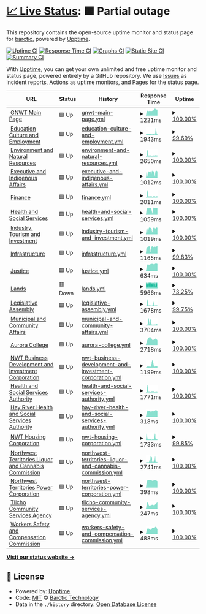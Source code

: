 # [📈 Live Status](https://barctic.github.io/gnwt-monitor): <!--live status--> **🟧 Partial outage**

This repository contains the open-source uptime monitor and status page for [barctic](https://barctic.com), powered by [Upptime](https://github.com/upptime/upptime).

[![Uptime CI](https://github.com/barctic/gnwt-monitor/workflows/Uptime%20CI/badge.svg)](https://github.com/barctic/gnwt-monitor/actions?query=workflow%3A%22Uptime+CI%22)
[![Response Time CI](https://github.com/barctic/gnwt-monitor/workflows/Response%20Time%20CI/badge.svg)](https://github.com/barctic/gnwt-monitor/actions?query=workflow%3A%22Response+Time+CI%22)
[![Graphs CI](https://github.com/barctic/gnwt-monitor/workflows/Graphs%20CI/badge.svg)](https://github.com/barctic/gnwt-monitor/actions?query=workflow%3A%22Graphs+CI%22)
[![Static Site CI](https://github.com/barctic/gnwt-monitor/workflows/Static%20Site%20CI/badge.svg)](https://github.com/barctic/gnwt-monitor/actions?query=workflow%3A%22Static+Site+CI%22)
[![Summary CI](https://github.com/barctic/gnwt-monitor/workflows/Summary%20CI/badge.svg)](https://github.com/barctic/gnwt-monitor/actions?query=workflow%3A%22Summary+CI%22)

With [Upptime](https://upptime.js.org), you can get your own unlimited and free uptime monitor and status page, powered entirely by a GitHub repository. We use [Issues](https://github.com/barctic/gnwt-monitor/issues) as incident reports, [Actions](https://github.com/barctic/gnwt-monitor/actions) as uptime monitors, and [Pages](https://barctic.github.io/gnwt-monitor) for the status page.

<!--start: status pages-->
<!-- This summary is generated by Upptime (https://github.com/upptime/upptime) -->
<!-- Do not edit this manually, your changes will be overwritten -->
<!-- prettier-ignore -->
| URL | Status | History | Response Time | Uptime |
| --- | ------ | ------- | ------------- | ------ |
| <img alt="" src="https://icons.duckduckgo.com/ip3/www.gov.nt.ca.ico" height="13"> [GNWT Main Page](https://www.gov.nt.ca) | 🟩 Up | [gnwt-main-page.yml](https://github.com/Barctic/gnwt-monitor/commits/HEAD/history/gnwt-main-page.yml) | <details><summary><img alt="Response time graph" src="./graphs/gnwt-main-page/response-time-week.png" height="20"> 1221ms</summary><br><a href="https://Barctic.github.io/gnwt-monitor/history/gnwt-main-page"><img alt="Response time 869" src="https://img.shields.io/endpoint?url=https%3A%2F%2Fraw.githubusercontent.com%2FBarctic%2Fgnwt-monitor%2FHEAD%2Fapi%2Fgnwt-main-page%2Fresponse-time.json"></a><br><a href="https://Barctic.github.io/gnwt-monitor/history/gnwt-main-page"><img alt="24-hour response time 3665" src="https://img.shields.io/endpoint?url=https%3A%2F%2Fraw.githubusercontent.com%2FBarctic%2Fgnwt-monitor%2FHEAD%2Fapi%2Fgnwt-main-page%2Fresponse-time-day.json"></a><br><a href="https://Barctic.github.io/gnwt-monitor/history/gnwt-main-page"><img alt="7-day response time 1221" src="https://img.shields.io/endpoint?url=https%3A%2F%2Fraw.githubusercontent.com%2FBarctic%2Fgnwt-monitor%2FHEAD%2Fapi%2Fgnwt-main-page%2Fresponse-time-week.json"></a><br><a href="https://Barctic.github.io/gnwt-monitor/history/gnwt-main-page"><img alt="30-day response time 823" src="https://img.shields.io/endpoint?url=https%3A%2F%2Fraw.githubusercontent.com%2FBarctic%2Fgnwt-monitor%2FHEAD%2Fapi%2Fgnwt-main-page%2Fresponse-time-month.json"></a><br><a href="https://Barctic.github.io/gnwt-monitor/history/gnwt-main-page"><img alt="1-year response time 791" src="https://img.shields.io/endpoint?url=https%3A%2F%2Fraw.githubusercontent.com%2FBarctic%2Fgnwt-monitor%2FHEAD%2Fapi%2Fgnwt-main-page%2Fresponse-time-year.json"></a></details> | <details><summary><a href="https://Barctic.github.io/gnwt-monitor/history/gnwt-main-page">100.00%</a></summary><a href="https://Barctic.github.io/gnwt-monitor/history/gnwt-main-page"><img alt="All-time uptime 98.94%" src="https://img.shields.io/endpoint?url=https%3A%2F%2Fraw.githubusercontent.com%2FBarctic%2Fgnwt-monitor%2FHEAD%2Fapi%2Fgnwt-main-page%2Fuptime.json"></a><br><a href="https://Barctic.github.io/gnwt-monitor/history/gnwt-main-page"><img alt="24-hour uptime 100.00%" src="https://img.shields.io/endpoint?url=https%3A%2F%2Fraw.githubusercontent.com%2FBarctic%2Fgnwt-monitor%2FHEAD%2Fapi%2Fgnwt-main-page%2Fuptime-day.json"></a><br><a href="https://Barctic.github.io/gnwt-monitor/history/gnwt-main-page"><img alt="7-day uptime 100.00%" src="https://img.shields.io/endpoint?url=https%3A%2F%2Fraw.githubusercontent.com%2FBarctic%2Fgnwt-monitor%2FHEAD%2Fapi%2Fgnwt-main-page%2Fuptime-week.json"></a><br><a href="https://Barctic.github.io/gnwt-monitor/history/gnwt-main-page"><img alt="30-day uptime 98.93%" src="https://img.shields.io/endpoint?url=https%3A%2F%2Fraw.githubusercontent.com%2FBarctic%2Fgnwt-monitor%2FHEAD%2Fapi%2Fgnwt-main-page%2Fuptime-month.json"></a><br><a href="https://Barctic.github.io/gnwt-monitor/history/gnwt-main-page"><img alt="1-year uptime 99.45%" src="https://img.shields.io/endpoint?url=https%3A%2F%2Fraw.githubusercontent.com%2FBarctic%2Fgnwt-monitor%2FHEAD%2Fapi%2Fgnwt-main-page%2Fuptime-year.json"></a></details>
| <img alt="" src="https://icons.duckduckgo.com/ip3/www.ece.gov.nt.ca.ico" height="13"> [Education Culture and Employment](https://www.ece.gov.nt.ca) | 🟩 Up | [education-culture-and-employment.yml](https://github.com/Barctic/gnwt-monitor/commits/HEAD/history/education-culture-and-employment.yml) | <details><summary><img alt="Response time graph" src="./graphs/education-culture-and-employment/response-time-week.png" height="20"> 1943ms</summary><br><a href="https://Barctic.github.io/gnwt-monitor/history/education-culture-and-employment"><img alt="Response time 2912" src="https://img.shields.io/endpoint?url=https%3A%2F%2Fraw.githubusercontent.com%2FBarctic%2Fgnwt-monitor%2FHEAD%2Fapi%2Feducation-culture-and-employment%2Fresponse-time.json"></a><br><a href="https://Barctic.github.io/gnwt-monitor/history/education-culture-and-employment"><img alt="24-hour response time 1627" src="https://img.shields.io/endpoint?url=https%3A%2F%2Fraw.githubusercontent.com%2FBarctic%2Fgnwt-monitor%2FHEAD%2Fapi%2Feducation-culture-and-employment%2Fresponse-time-day.json"></a><br><a href="https://Barctic.github.io/gnwt-monitor/history/education-culture-and-employment"><img alt="7-day response time 1943" src="https://img.shields.io/endpoint?url=https%3A%2F%2Fraw.githubusercontent.com%2FBarctic%2Fgnwt-monitor%2FHEAD%2Fapi%2Feducation-culture-and-employment%2Fresponse-time-week.json"></a><br><a href="https://Barctic.github.io/gnwt-monitor/history/education-culture-and-employment"><img alt="30-day response time 1774" src="https://img.shields.io/endpoint?url=https%3A%2F%2Fraw.githubusercontent.com%2FBarctic%2Fgnwt-monitor%2FHEAD%2Fapi%2Feducation-culture-and-employment%2Fresponse-time-month.json"></a><br><a href="https://Barctic.github.io/gnwt-monitor/history/education-culture-and-employment"><img alt="1-year response time 2916" src="https://img.shields.io/endpoint?url=https%3A%2F%2Fraw.githubusercontent.com%2FBarctic%2Fgnwt-monitor%2FHEAD%2Fapi%2Feducation-culture-and-employment%2Fresponse-time-year.json"></a></details> | <details><summary><a href="https://Barctic.github.io/gnwt-monitor/history/education-culture-and-employment">99.69%</a></summary><a href="https://Barctic.github.io/gnwt-monitor/history/education-culture-and-employment"><img alt="All-time uptime 99.51%" src="https://img.shields.io/endpoint?url=https%3A%2F%2Fraw.githubusercontent.com%2FBarctic%2Fgnwt-monitor%2FHEAD%2Fapi%2Feducation-culture-and-employment%2Fuptime.json"></a><br><a href="https://Barctic.github.io/gnwt-monitor/history/education-culture-and-employment"><img alt="24-hour uptime 100.00%" src="https://img.shields.io/endpoint?url=https%3A%2F%2Fraw.githubusercontent.com%2FBarctic%2Fgnwt-monitor%2FHEAD%2Fapi%2Feducation-culture-and-employment%2Fuptime-day.json"></a><br><a href="https://Barctic.github.io/gnwt-monitor/history/education-culture-and-employment"><img alt="7-day uptime 99.69%" src="https://img.shields.io/endpoint?url=https%3A%2F%2Fraw.githubusercontent.com%2FBarctic%2Fgnwt-monitor%2FHEAD%2Fapi%2Feducation-culture-and-employment%2Fuptime-week.json"></a><br><a href="https://Barctic.github.io/gnwt-monitor/history/education-culture-and-employment"><img alt="30-day uptime 99.89%" src="https://img.shields.io/endpoint?url=https%3A%2F%2Fraw.githubusercontent.com%2FBarctic%2Fgnwt-monitor%2FHEAD%2Fapi%2Feducation-culture-and-employment%2Fuptime-month.json"></a><br><a href="https://Barctic.github.io/gnwt-monitor/history/education-culture-and-employment"><img alt="1-year uptime 99.17%" src="https://img.shields.io/endpoint?url=https%3A%2F%2Fraw.githubusercontent.com%2FBarctic%2Fgnwt-monitor%2FHEAD%2Fapi%2Feducation-culture-and-employment%2Fuptime-year.json"></a></details>
| <img alt="" src="https://icons.duckduckgo.com/ip3/www.enr.gov.nt.ca.ico" height="13"> [Environment and Natural Resources](https://www.enr.gov.nt.ca) | 🟩 Up | [environment-and-natural-resources.yml](https://github.com/Barctic/gnwt-monitor/commits/HEAD/history/environment-and-natural-resources.yml) | <details><summary><img alt="Response time graph" src="./graphs/environment-and-natural-resources/response-time-week.png" height="20"> 2650ms</summary><br><a href="https://Barctic.github.io/gnwt-monitor/history/environment-and-natural-resources"><img alt="Response time 2928" src="https://img.shields.io/endpoint?url=https%3A%2F%2Fraw.githubusercontent.com%2FBarctic%2Fgnwt-monitor%2FHEAD%2Fapi%2Fenvironment-and-natural-resources%2Fresponse-time.json"></a><br><a href="https://Barctic.github.io/gnwt-monitor/history/environment-and-natural-resources"><img alt="24-hour response time 4699" src="https://img.shields.io/endpoint?url=https%3A%2F%2Fraw.githubusercontent.com%2FBarctic%2Fgnwt-monitor%2FHEAD%2Fapi%2Fenvironment-and-natural-resources%2Fresponse-time-day.json"></a><br><a href="https://Barctic.github.io/gnwt-monitor/history/environment-and-natural-resources"><img alt="7-day response time 2650" src="https://img.shields.io/endpoint?url=https%3A%2F%2Fraw.githubusercontent.com%2FBarctic%2Fgnwt-monitor%2FHEAD%2Fapi%2Fenvironment-and-natural-resources%2Fresponse-time-week.json"></a><br><a href="https://Barctic.github.io/gnwt-monitor/history/environment-and-natural-resources"><img alt="30-day response time 2186" src="https://img.shields.io/endpoint?url=https%3A%2F%2Fraw.githubusercontent.com%2FBarctic%2Fgnwt-monitor%2FHEAD%2Fapi%2Fenvironment-and-natural-resources%2Fresponse-time-month.json"></a><br><a href="https://Barctic.github.io/gnwt-monitor/history/environment-and-natural-resources"><img alt="1-year response time 3021" src="https://img.shields.io/endpoint?url=https%3A%2F%2Fraw.githubusercontent.com%2FBarctic%2Fgnwt-monitor%2FHEAD%2Fapi%2Fenvironment-and-natural-resources%2Fresponse-time-year.json"></a></details> | <details><summary><a href="https://Barctic.github.io/gnwt-monitor/history/environment-and-natural-resources">100.00%</a></summary><a href="https://Barctic.github.io/gnwt-monitor/history/environment-and-natural-resources"><img alt="All-time uptime 99.62%" src="https://img.shields.io/endpoint?url=https%3A%2F%2Fraw.githubusercontent.com%2FBarctic%2Fgnwt-monitor%2FHEAD%2Fapi%2Fenvironment-and-natural-resources%2Fuptime.json"></a><br><a href="https://Barctic.github.io/gnwt-monitor/history/environment-and-natural-resources"><img alt="24-hour uptime 100.00%" src="https://img.shields.io/endpoint?url=https%3A%2F%2Fraw.githubusercontent.com%2FBarctic%2Fgnwt-monitor%2FHEAD%2Fapi%2Fenvironment-and-natural-resources%2Fuptime-day.json"></a><br><a href="https://Barctic.github.io/gnwt-monitor/history/environment-and-natural-resources"><img alt="7-day uptime 100.00%" src="https://img.shields.io/endpoint?url=https%3A%2F%2Fraw.githubusercontent.com%2FBarctic%2Fgnwt-monitor%2FHEAD%2Fapi%2Fenvironment-and-natural-resources%2Fuptime-week.json"></a><br><a href="https://Barctic.github.io/gnwt-monitor/history/environment-and-natural-resources"><img alt="30-day uptime 98.82%" src="https://img.shields.io/endpoint?url=https%3A%2F%2Fraw.githubusercontent.com%2FBarctic%2Fgnwt-monitor%2FHEAD%2Fapi%2Fenvironment-and-natural-resources%2Fuptime-month.json"></a><br><a href="https://Barctic.github.io/gnwt-monitor/history/environment-and-natural-resources"><img alt="1-year uptime 99.51%" src="https://img.shields.io/endpoint?url=https%3A%2F%2Fraw.githubusercontent.com%2FBarctic%2Fgnwt-monitor%2FHEAD%2Fapi%2Fenvironment-and-natural-resources%2Fuptime-year.json"></a></details>
| <img alt="" src="https://icons.duckduckgo.com/ip3/www.eia.gov.nt.ca.ico" height="13"> [Executive and Indigenous Affairs](https://www.eia.gov.nt.ca) | 🟩 Up | [executive-and-indigenous-affairs.yml](https://github.com/Barctic/gnwt-monitor/commits/HEAD/history/executive-and-indigenous-affairs.yml) | <details><summary><img alt="Response time graph" src="./graphs/executive-and-indigenous-affairs/response-time-week.png" height="20"> 1012ms</summary><br><a href="https://Barctic.github.io/gnwt-monitor/history/executive-and-indigenous-affairs"><img alt="Response time 3159" src="https://img.shields.io/endpoint?url=https%3A%2F%2Fraw.githubusercontent.com%2FBarctic%2Fgnwt-monitor%2FHEAD%2Fapi%2Fexecutive-and-indigenous-affairs%2Fresponse-time.json"></a><br><a href="https://Barctic.github.io/gnwt-monitor/history/executive-and-indigenous-affairs"><img alt="24-hour response time 1164" src="https://img.shields.io/endpoint?url=https%3A%2F%2Fraw.githubusercontent.com%2FBarctic%2Fgnwt-monitor%2FHEAD%2Fapi%2Fexecutive-and-indigenous-affairs%2Fresponse-time-day.json"></a><br><a href="https://Barctic.github.io/gnwt-monitor/history/executive-and-indigenous-affairs"><img alt="7-day response time 1012" src="https://img.shields.io/endpoint?url=https%3A%2F%2Fraw.githubusercontent.com%2FBarctic%2Fgnwt-monitor%2FHEAD%2Fapi%2Fexecutive-and-indigenous-affairs%2Fresponse-time-week.json"></a><br><a href="https://Barctic.github.io/gnwt-monitor/history/executive-and-indigenous-affairs"><img alt="30-day response time 1426" src="https://img.shields.io/endpoint?url=https%3A%2F%2Fraw.githubusercontent.com%2FBarctic%2Fgnwt-monitor%2FHEAD%2Fapi%2Fexecutive-and-indigenous-affairs%2Fresponse-time-month.json"></a><br><a href="https://Barctic.github.io/gnwt-monitor/history/executive-and-indigenous-affairs"><img alt="1-year response time 3185" src="https://img.shields.io/endpoint?url=https%3A%2F%2Fraw.githubusercontent.com%2FBarctic%2Fgnwt-monitor%2FHEAD%2Fapi%2Fexecutive-and-indigenous-affairs%2Fresponse-time-year.json"></a></details> | <details><summary><a href="https://Barctic.github.io/gnwt-monitor/history/executive-and-indigenous-affairs">100.00%</a></summary><a href="https://Barctic.github.io/gnwt-monitor/history/executive-and-indigenous-affairs"><img alt="All-time uptime 99.24%" src="https://img.shields.io/endpoint?url=https%3A%2F%2Fraw.githubusercontent.com%2FBarctic%2Fgnwt-monitor%2FHEAD%2Fapi%2Fexecutive-and-indigenous-affairs%2Fuptime.json"></a><br><a href="https://Barctic.github.io/gnwt-monitor/history/executive-and-indigenous-affairs"><img alt="24-hour uptime 100.00%" src="https://img.shields.io/endpoint?url=https%3A%2F%2Fraw.githubusercontent.com%2FBarctic%2Fgnwt-monitor%2FHEAD%2Fapi%2Fexecutive-and-indigenous-affairs%2Fuptime-day.json"></a><br><a href="https://Barctic.github.io/gnwt-monitor/history/executive-and-indigenous-affairs"><img alt="7-day uptime 100.00%" src="https://img.shields.io/endpoint?url=https%3A%2F%2Fraw.githubusercontent.com%2FBarctic%2Fgnwt-monitor%2FHEAD%2Fapi%2Fexecutive-and-indigenous-affairs%2Fuptime-week.json"></a><br><a href="https://Barctic.github.io/gnwt-monitor/history/executive-and-indigenous-affairs"><img alt="30-day uptime 100.00%" src="https://img.shields.io/endpoint?url=https%3A%2F%2Fraw.githubusercontent.com%2FBarctic%2Fgnwt-monitor%2FHEAD%2Fapi%2Fexecutive-and-indigenous-affairs%2Fuptime-month.json"></a><br><a href="https://Barctic.github.io/gnwt-monitor/history/executive-and-indigenous-affairs"><img alt="1-year uptime 99.19%" src="https://img.shields.io/endpoint?url=https%3A%2F%2Fraw.githubusercontent.com%2FBarctic%2Fgnwt-monitor%2FHEAD%2Fapi%2Fexecutive-and-indigenous-affairs%2Fuptime-year.json"></a></details>
| <img alt="" src="https://icons.duckduckgo.com/ip3/www.fin.gov.nt.ca.ico" height="13"> [Finance](https://www.fin.gov.nt.ca) | 🟩 Up | [finance.yml](https://github.com/Barctic/gnwt-monitor/commits/HEAD/history/finance.yml) | <details><summary><img alt="Response time graph" src="./graphs/finance/response-time-week.png" height="20"> 2011ms</summary><br><a href="https://Barctic.github.io/gnwt-monitor/history/finance"><img alt="Response time 2113" src="https://img.shields.io/endpoint?url=https%3A%2F%2Fraw.githubusercontent.com%2FBarctic%2Fgnwt-monitor%2FHEAD%2Fapi%2Ffinance%2Fresponse-time.json"></a><br><a href="https://Barctic.github.io/gnwt-monitor/history/finance"><img alt="24-hour response time 1199" src="https://img.shields.io/endpoint?url=https%3A%2F%2Fraw.githubusercontent.com%2FBarctic%2Fgnwt-monitor%2FHEAD%2Fapi%2Ffinance%2Fresponse-time-day.json"></a><br><a href="https://Barctic.github.io/gnwt-monitor/history/finance"><img alt="7-day response time 2011" src="https://img.shields.io/endpoint?url=https%3A%2F%2Fraw.githubusercontent.com%2FBarctic%2Fgnwt-monitor%2FHEAD%2Fapi%2Ffinance%2Fresponse-time-week.json"></a><br><a href="https://Barctic.github.io/gnwt-monitor/history/finance"><img alt="30-day response time 1696" src="https://img.shields.io/endpoint?url=https%3A%2F%2Fraw.githubusercontent.com%2FBarctic%2Fgnwt-monitor%2FHEAD%2Fapi%2Ffinance%2Fresponse-time-month.json"></a><br><a href="https://Barctic.github.io/gnwt-monitor/history/finance"><img alt="1-year response time 2155" src="https://img.shields.io/endpoint?url=https%3A%2F%2Fraw.githubusercontent.com%2FBarctic%2Fgnwt-monitor%2FHEAD%2Fapi%2Ffinance%2Fresponse-time-year.json"></a></details> | <details><summary><a href="https://Barctic.github.io/gnwt-monitor/history/finance">100.00%</a></summary><a href="https://Barctic.github.io/gnwt-monitor/history/finance"><img alt="All-time uptime 99.39%" src="https://img.shields.io/endpoint?url=https%3A%2F%2Fraw.githubusercontent.com%2FBarctic%2Fgnwt-monitor%2FHEAD%2Fapi%2Ffinance%2Fuptime.json"></a><br><a href="https://Barctic.github.io/gnwt-monitor/history/finance"><img alt="24-hour uptime 100.00%" src="https://img.shields.io/endpoint?url=https%3A%2F%2Fraw.githubusercontent.com%2FBarctic%2Fgnwt-monitor%2FHEAD%2Fapi%2Ffinance%2Fuptime-day.json"></a><br><a href="https://Barctic.github.io/gnwt-monitor/history/finance"><img alt="7-day uptime 100.00%" src="https://img.shields.io/endpoint?url=https%3A%2F%2Fraw.githubusercontent.com%2FBarctic%2Fgnwt-monitor%2FHEAD%2Fapi%2Ffinance%2Fuptime-week.json"></a><br><a href="https://Barctic.github.io/gnwt-monitor/history/finance"><img alt="30-day uptime 98.93%" src="https://img.shields.io/endpoint?url=https%3A%2F%2Fraw.githubusercontent.com%2FBarctic%2Fgnwt-monitor%2FHEAD%2Fapi%2Ffinance%2Fuptime-month.json"></a><br><a href="https://Barctic.github.io/gnwt-monitor/history/finance"><img alt="1-year uptime 99.23%" src="https://img.shields.io/endpoint?url=https%3A%2F%2Fraw.githubusercontent.com%2FBarctic%2Fgnwt-monitor%2FHEAD%2Fapi%2Ffinance%2Fuptime-year.json"></a></details>
| <img alt="" src="https://icons.duckduckgo.com/ip3/www.hss.gov.nt.ca.ico" height="13"> [Health and Social Services](https://www.hss.gov.nt.ca) | 🟩 Up | [health-and-social-services.yml](https://github.com/Barctic/gnwt-monitor/commits/HEAD/history/health-and-social-services.yml) | <details><summary><img alt="Response time graph" src="./graphs/health-and-social-services/response-time-week.png" height="20"> 1059ms</summary><br><a href="https://Barctic.github.io/gnwt-monitor/history/health-and-social-services"><img alt="Response time 1644" src="https://img.shields.io/endpoint?url=https%3A%2F%2Fraw.githubusercontent.com%2FBarctic%2Fgnwt-monitor%2FHEAD%2Fapi%2Fhealth-and-social-services%2Fresponse-time.json"></a><br><a href="https://Barctic.github.io/gnwt-monitor/history/health-and-social-services"><img alt="24-hour response time 954" src="https://img.shields.io/endpoint?url=https%3A%2F%2Fraw.githubusercontent.com%2FBarctic%2Fgnwt-monitor%2FHEAD%2Fapi%2Fhealth-and-social-services%2Fresponse-time-day.json"></a><br><a href="https://Barctic.github.io/gnwt-monitor/history/health-and-social-services"><img alt="7-day response time 1059" src="https://img.shields.io/endpoint?url=https%3A%2F%2Fraw.githubusercontent.com%2FBarctic%2Fgnwt-monitor%2FHEAD%2Fapi%2Fhealth-and-social-services%2Fresponse-time-week.json"></a><br><a href="https://Barctic.github.io/gnwt-monitor/history/health-and-social-services"><img alt="30-day response time 1682" src="https://img.shields.io/endpoint?url=https%3A%2F%2Fraw.githubusercontent.com%2FBarctic%2Fgnwt-monitor%2FHEAD%2Fapi%2Fhealth-and-social-services%2Fresponse-time-month.json"></a><br><a href="https://Barctic.github.io/gnwt-monitor/history/health-and-social-services"><img alt="1-year response time 1727" src="https://img.shields.io/endpoint?url=https%3A%2F%2Fraw.githubusercontent.com%2FBarctic%2Fgnwt-monitor%2FHEAD%2Fapi%2Fhealth-and-social-services%2Fresponse-time-year.json"></a></details> | <details><summary><a href="https://Barctic.github.io/gnwt-monitor/history/health-and-social-services">100.00%</a></summary><a href="https://Barctic.github.io/gnwt-monitor/history/health-and-social-services"><img alt="All-time uptime 98.58%" src="https://img.shields.io/endpoint?url=https%3A%2F%2Fraw.githubusercontent.com%2FBarctic%2Fgnwt-monitor%2FHEAD%2Fapi%2Fhealth-and-social-services%2Fuptime.json"></a><br><a href="https://Barctic.github.io/gnwt-monitor/history/health-and-social-services"><img alt="24-hour uptime 100.00%" src="https://img.shields.io/endpoint?url=https%3A%2F%2Fraw.githubusercontent.com%2FBarctic%2Fgnwt-monitor%2FHEAD%2Fapi%2Fhealth-and-social-services%2Fuptime-day.json"></a><br><a href="https://Barctic.github.io/gnwt-monitor/history/health-and-social-services"><img alt="7-day uptime 100.00%" src="https://img.shields.io/endpoint?url=https%3A%2F%2Fraw.githubusercontent.com%2FBarctic%2Fgnwt-monitor%2FHEAD%2Fapi%2Fhealth-and-social-services%2Fuptime-week.json"></a><br><a href="https://Barctic.github.io/gnwt-monitor/history/health-and-social-services"><img alt="30-day uptime 100.00%" src="https://img.shields.io/endpoint?url=https%3A%2F%2Fraw.githubusercontent.com%2FBarctic%2Fgnwt-monitor%2FHEAD%2Fapi%2Fhealth-and-social-services%2Fuptime-month.json"></a><br><a href="https://Barctic.github.io/gnwt-monitor/history/health-and-social-services"><img alt="1-year uptime 99.79%" src="https://img.shields.io/endpoint?url=https%3A%2F%2Fraw.githubusercontent.com%2FBarctic%2Fgnwt-monitor%2FHEAD%2Fapi%2Fhealth-and-social-services%2Fuptime-year.json"></a></details>
| <img alt="" src="https://icons.duckduckgo.com/ip3/www.iti.gov.nt.ca.ico" height="13"> [Industry, Tourism and Investment](https://www.iti.gov.nt.ca) | 🟩 Up | [industry-tourism-and-investment.yml](https://github.com/Barctic/gnwt-monitor/commits/HEAD/history/industry-tourism-and-investment.yml) | <details><summary><img alt="Response time graph" src="./graphs/industry-tourism-and-investment/response-time-week.png" height="20"> 1019ms</summary><br><a href="https://Barctic.github.io/gnwt-monitor/history/industry-tourism-and-investment"><img alt="Response time 1641" src="https://img.shields.io/endpoint?url=https%3A%2F%2Fraw.githubusercontent.com%2FBarctic%2Fgnwt-monitor%2FHEAD%2Fapi%2Findustry-tourism-and-investment%2Fresponse-time.json"></a><br><a href="https://Barctic.github.io/gnwt-monitor/history/industry-tourism-and-investment"><img alt="24-hour response time 1196" src="https://img.shields.io/endpoint?url=https%3A%2F%2Fraw.githubusercontent.com%2FBarctic%2Fgnwt-monitor%2FHEAD%2Fapi%2Findustry-tourism-and-investment%2Fresponse-time-day.json"></a><br><a href="https://Barctic.github.io/gnwt-monitor/history/industry-tourism-and-investment"><img alt="7-day response time 1019" src="https://img.shields.io/endpoint?url=https%3A%2F%2Fraw.githubusercontent.com%2FBarctic%2Fgnwt-monitor%2FHEAD%2Fapi%2Findustry-tourism-and-investment%2Fresponse-time-week.json"></a><br><a href="https://Barctic.github.io/gnwt-monitor/history/industry-tourism-and-investment"><img alt="30-day response time 1124" src="https://img.shields.io/endpoint?url=https%3A%2F%2Fraw.githubusercontent.com%2FBarctic%2Fgnwt-monitor%2FHEAD%2Fapi%2Findustry-tourism-and-investment%2Fresponse-time-month.json"></a><br><a href="https://Barctic.github.io/gnwt-monitor/history/industry-tourism-and-investment"><img alt="1-year response time 1625" src="https://img.shields.io/endpoint?url=https%3A%2F%2Fraw.githubusercontent.com%2FBarctic%2Fgnwt-monitor%2FHEAD%2Fapi%2Findustry-tourism-and-investment%2Fresponse-time-year.json"></a></details> | <details><summary><a href="https://Barctic.github.io/gnwt-monitor/history/industry-tourism-and-investment">100.00%</a></summary><a href="https://Barctic.github.io/gnwt-monitor/history/industry-tourism-and-investment"><img alt="All-time uptime 98.55%" src="https://img.shields.io/endpoint?url=https%3A%2F%2Fraw.githubusercontent.com%2FBarctic%2Fgnwt-monitor%2FHEAD%2Fapi%2Findustry-tourism-and-investment%2Fuptime.json"></a><br><a href="https://Barctic.github.io/gnwt-monitor/history/industry-tourism-and-investment"><img alt="24-hour uptime 100.00%" src="https://img.shields.io/endpoint?url=https%3A%2F%2Fraw.githubusercontent.com%2FBarctic%2Fgnwt-monitor%2FHEAD%2Fapi%2Findustry-tourism-and-investment%2Fuptime-day.json"></a><br><a href="https://Barctic.github.io/gnwt-monitor/history/industry-tourism-and-investment"><img alt="7-day uptime 100.00%" src="https://img.shields.io/endpoint?url=https%3A%2F%2Fraw.githubusercontent.com%2FBarctic%2Fgnwt-monitor%2FHEAD%2Fapi%2Findustry-tourism-and-investment%2Fuptime-week.json"></a><br><a href="https://Barctic.github.io/gnwt-monitor/history/industry-tourism-and-investment"><img alt="30-day uptime 77.44%" src="https://img.shields.io/endpoint?url=https%3A%2F%2Fraw.githubusercontent.com%2FBarctic%2Fgnwt-monitor%2FHEAD%2Fapi%2Findustry-tourism-and-investment%2Fuptime-month.json"></a><br><a href="https://Barctic.github.io/gnwt-monitor/history/industry-tourism-and-investment"><img alt="1-year uptime 97.56%" src="https://img.shields.io/endpoint?url=https%3A%2F%2Fraw.githubusercontent.com%2FBarctic%2Fgnwt-monitor%2FHEAD%2Fapi%2Findustry-tourism-and-investment%2Fuptime-year.json"></a></details>
| <img alt="" src="https://icons.duckduckgo.com/ip3/www.inf.gov.nt.ca.ico" height="13"> [Infrastructure](https://www.inf.gov.nt.ca) | 🟩 Up | [infrastructure.yml](https://github.com/Barctic/gnwt-monitor/commits/HEAD/history/infrastructure.yml) | <details><summary><img alt="Response time graph" src="./graphs/infrastructure/response-time-week.png" height="20"> 1165ms</summary><br><a href="https://Barctic.github.io/gnwt-monitor/history/infrastructure"><img alt="Response time 2278" src="https://img.shields.io/endpoint?url=https%3A%2F%2Fraw.githubusercontent.com%2FBarctic%2Fgnwt-monitor%2FHEAD%2Fapi%2Finfrastructure%2Fresponse-time.json"></a><br><a href="https://Barctic.github.io/gnwt-monitor/history/infrastructure"><img alt="24-hour response time 1294" src="https://img.shields.io/endpoint?url=https%3A%2F%2Fraw.githubusercontent.com%2FBarctic%2Fgnwt-monitor%2FHEAD%2Fapi%2Finfrastructure%2Fresponse-time-day.json"></a><br><a href="https://Barctic.github.io/gnwt-monitor/history/infrastructure"><img alt="7-day response time 1165" src="https://img.shields.io/endpoint?url=https%3A%2F%2Fraw.githubusercontent.com%2FBarctic%2Fgnwt-monitor%2FHEAD%2Fapi%2Finfrastructure%2Fresponse-time-week.json"></a><br><a href="https://Barctic.github.io/gnwt-monitor/history/infrastructure"><img alt="30-day response time 1306" src="https://img.shields.io/endpoint?url=https%3A%2F%2Fraw.githubusercontent.com%2FBarctic%2Fgnwt-monitor%2FHEAD%2Fapi%2Finfrastructure%2Fresponse-time-month.json"></a><br><a href="https://Barctic.github.io/gnwt-monitor/history/infrastructure"><img alt="1-year response time 2269" src="https://img.shields.io/endpoint?url=https%3A%2F%2Fraw.githubusercontent.com%2FBarctic%2Fgnwt-monitor%2FHEAD%2Fapi%2Finfrastructure%2Fresponse-time-year.json"></a></details> | <details><summary><a href="https://Barctic.github.io/gnwt-monitor/history/infrastructure">99.83%</a></summary><a href="https://Barctic.github.io/gnwt-monitor/history/infrastructure"><img alt="All-time uptime 99.52%" src="https://img.shields.io/endpoint?url=https%3A%2F%2Fraw.githubusercontent.com%2FBarctic%2Fgnwt-monitor%2FHEAD%2Fapi%2Finfrastructure%2Fuptime.json"></a><br><a href="https://Barctic.github.io/gnwt-monitor/history/infrastructure"><img alt="24-hour uptime 100.00%" src="https://img.shields.io/endpoint?url=https%3A%2F%2Fraw.githubusercontent.com%2FBarctic%2Fgnwt-monitor%2FHEAD%2Fapi%2Finfrastructure%2Fuptime-day.json"></a><br><a href="https://Barctic.github.io/gnwt-monitor/history/infrastructure"><img alt="7-day uptime 99.83%" src="https://img.shields.io/endpoint?url=https%3A%2F%2Fraw.githubusercontent.com%2FBarctic%2Fgnwt-monitor%2FHEAD%2Fapi%2Finfrastructure%2Fuptime-week.json"></a><br><a href="https://Barctic.github.io/gnwt-monitor/history/infrastructure"><img alt="30-day uptime 99.91%" src="https://img.shields.io/endpoint?url=https%3A%2F%2Fraw.githubusercontent.com%2FBarctic%2Fgnwt-monitor%2FHEAD%2Fapi%2Finfrastructure%2Fuptime-month.json"></a><br><a href="https://Barctic.github.io/gnwt-monitor/history/infrastructure"><img alt="1-year uptime 99.76%" src="https://img.shields.io/endpoint?url=https%3A%2F%2Fraw.githubusercontent.com%2FBarctic%2Fgnwt-monitor%2FHEAD%2Fapi%2Finfrastructure%2Fuptime-year.json"></a></details>
| <img alt="" src="https://icons.duckduckgo.com/ip3/www.justice.gov.nt.ca.ico" height="13"> [Justice](https://www.justice.gov.nt.ca) | 🟩 Up | [justice.yml](https://github.com/Barctic/gnwt-monitor/commits/HEAD/history/justice.yml) | <details><summary><img alt="Response time graph" src="./graphs/justice/response-time-week.png" height="20"> 634ms</summary><br><a href="https://Barctic.github.io/gnwt-monitor/history/justice"><img alt="Response time 969" src="https://img.shields.io/endpoint?url=https%3A%2F%2Fraw.githubusercontent.com%2FBarctic%2Fgnwt-monitor%2FHEAD%2Fapi%2Fjustice%2Fresponse-time.json"></a><br><a href="https://Barctic.github.io/gnwt-monitor/history/justice"><img alt="24-hour response time 657" src="https://img.shields.io/endpoint?url=https%3A%2F%2Fraw.githubusercontent.com%2FBarctic%2Fgnwt-monitor%2FHEAD%2Fapi%2Fjustice%2Fresponse-time-day.json"></a><br><a href="https://Barctic.github.io/gnwt-monitor/history/justice"><img alt="7-day response time 634" src="https://img.shields.io/endpoint?url=https%3A%2F%2Fraw.githubusercontent.com%2FBarctic%2Fgnwt-monitor%2FHEAD%2Fapi%2Fjustice%2Fresponse-time-week.json"></a><br><a href="https://Barctic.github.io/gnwt-monitor/history/justice"><img alt="30-day response time 1098" src="https://img.shields.io/endpoint?url=https%3A%2F%2Fraw.githubusercontent.com%2FBarctic%2Fgnwt-monitor%2FHEAD%2Fapi%2Fjustice%2Fresponse-time-month.json"></a><br><a href="https://Barctic.github.io/gnwt-monitor/history/justice"><img alt="1-year response time 973" src="https://img.shields.io/endpoint?url=https%3A%2F%2Fraw.githubusercontent.com%2FBarctic%2Fgnwt-monitor%2FHEAD%2Fapi%2Fjustice%2Fresponse-time-year.json"></a></details> | <details><summary><a href="https://Barctic.github.io/gnwt-monitor/history/justice">100.00%</a></summary><a href="https://Barctic.github.io/gnwt-monitor/history/justice"><img alt="All-time uptime 99.82%" src="https://img.shields.io/endpoint?url=https%3A%2F%2Fraw.githubusercontent.com%2FBarctic%2Fgnwt-monitor%2FHEAD%2Fapi%2Fjustice%2Fuptime.json"></a><br><a href="https://Barctic.github.io/gnwt-monitor/history/justice"><img alt="24-hour uptime 100.00%" src="https://img.shields.io/endpoint?url=https%3A%2F%2Fraw.githubusercontent.com%2FBarctic%2Fgnwt-monitor%2FHEAD%2Fapi%2Fjustice%2Fuptime-day.json"></a><br><a href="https://Barctic.github.io/gnwt-monitor/history/justice"><img alt="7-day uptime 100.00%" src="https://img.shields.io/endpoint?url=https%3A%2F%2Fraw.githubusercontent.com%2FBarctic%2Fgnwt-monitor%2FHEAD%2Fapi%2Fjustice%2Fuptime-week.json"></a><br><a href="https://Barctic.github.io/gnwt-monitor/history/justice"><img alt="30-day uptime 100.00%" src="https://img.shields.io/endpoint?url=https%3A%2F%2Fraw.githubusercontent.com%2FBarctic%2Fgnwt-monitor%2FHEAD%2Fapi%2Fjustice%2Fuptime-month.json"></a><br><a href="https://Barctic.github.io/gnwt-monitor/history/justice"><img alt="1-year uptime 99.96%" src="https://img.shields.io/endpoint?url=https%3A%2F%2Fraw.githubusercontent.com%2FBarctic%2Fgnwt-monitor%2FHEAD%2Fapi%2Fjustice%2Fuptime-year.json"></a></details>
| <img alt="" src="https://icons.duckduckgo.com/ip3/www.lands.gov.nt.ca.ico" height="13"> [Lands](https://www.lands.gov.nt.ca) | 🟥 Down | [lands.yml](https://github.com/Barctic/gnwt-monitor/commits/HEAD/history/lands.yml) | <details><summary><img alt="Response time graph" src="./graphs/lands/response-time-week.png" height="20"> 5966ms</summary><br><a href="https://Barctic.github.io/gnwt-monitor/history/lands"><img alt="Response time 4327" src="https://img.shields.io/endpoint?url=https%3A%2F%2Fraw.githubusercontent.com%2FBarctic%2Fgnwt-monitor%2FHEAD%2Fapi%2Flands%2Fresponse-time.json"></a><br><a href="https://Barctic.github.io/gnwt-monitor/history/lands"><img alt="24-hour response time 4830" src="https://img.shields.io/endpoint?url=https%3A%2F%2Fraw.githubusercontent.com%2FBarctic%2Fgnwt-monitor%2FHEAD%2Fapi%2Flands%2Fresponse-time-day.json"></a><br><a href="https://Barctic.github.io/gnwt-monitor/history/lands"><img alt="7-day response time 5966" src="https://img.shields.io/endpoint?url=https%3A%2F%2Fraw.githubusercontent.com%2FBarctic%2Fgnwt-monitor%2FHEAD%2Fapi%2Flands%2Fresponse-time-week.json"></a><br><a href="https://Barctic.github.io/gnwt-monitor/history/lands"><img alt="30-day response time 5954" src="https://img.shields.io/endpoint?url=https%3A%2F%2Fraw.githubusercontent.com%2FBarctic%2Fgnwt-monitor%2FHEAD%2Fapi%2Flands%2Fresponse-time-month.json"></a><br><a href="https://Barctic.github.io/gnwt-monitor/history/lands"><img alt="1-year response time 4462" src="https://img.shields.io/endpoint?url=https%3A%2F%2Fraw.githubusercontent.com%2FBarctic%2Fgnwt-monitor%2FHEAD%2Fapi%2Flands%2Fresponse-time-year.json"></a></details> | <details><summary><a href="https://Barctic.github.io/gnwt-monitor/history/lands">73.25%</a></summary><a href="https://Barctic.github.io/gnwt-monitor/history/lands"><img alt="All-time uptime 99.74%" src="https://img.shields.io/endpoint?url=https%3A%2F%2Fraw.githubusercontent.com%2FBarctic%2Fgnwt-monitor%2FHEAD%2Fapi%2Flands%2Fuptime.json"></a><br><a href="https://Barctic.github.io/gnwt-monitor/history/lands"><img alt="24-hour uptime 95.51%" src="https://img.shields.io/endpoint?url=https%3A%2F%2Fraw.githubusercontent.com%2FBarctic%2Fgnwt-monitor%2FHEAD%2Fapi%2Flands%2Fuptime-day.json"></a><br><a href="https://Barctic.github.io/gnwt-monitor/history/lands"><img alt="7-day uptime 73.25%" src="https://img.shields.io/endpoint?url=https%3A%2F%2Fraw.githubusercontent.com%2FBarctic%2Fgnwt-monitor%2FHEAD%2Fapi%2Flands%2Fuptime-week.json"></a><br><a href="https://Barctic.github.io/gnwt-monitor/history/lands"><img alt="30-day uptime 89.29%" src="https://img.shields.io/endpoint?url=https%3A%2F%2Fraw.githubusercontent.com%2FBarctic%2Fgnwt-monitor%2FHEAD%2Fapi%2Flands%2Fuptime-month.json"></a><br><a href="https://Barctic.github.io/gnwt-monitor/history/lands"><img alt="1-year uptime 99.11%" src="https://img.shields.io/endpoint?url=https%3A%2F%2Fraw.githubusercontent.com%2FBarctic%2Fgnwt-monitor%2FHEAD%2Fapi%2Flands%2Fuptime-year.json"></a></details>
| <img alt="" src="https://icons.duckduckgo.com/ip3/www.ntassembly.ca.ico" height="13"> [Legislative Assembly](https://www.ntassembly.ca) | 🟩 Up | [legislative-assembly.yml](https://github.com/Barctic/gnwt-monitor/commits/HEAD/history/legislative-assembly.yml) | <details><summary><img alt="Response time graph" src="./graphs/legislative-assembly/response-time-week.png" height="20"> 1678ms</summary><br><a href="https://Barctic.github.io/gnwt-monitor/history/legislative-assembly"><img alt="Response time 1441" src="https://img.shields.io/endpoint?url=https%3A%2F%2Fraw.githubusercontent.com%2FBarctic%2Fgnwt-monitor%2FHEAD%2Fapi%2Flegislative-assembly%2Fresponse-time.json"></a><br><a href="https://Barctic.github.io/gnwt-monitor/history/legislative-assembly"><img alt="24-hour response time 539" src="https://img.shields.io/endpoint?url=https%3A%2F%2Fraw.githubusercontent.com%2FBarctic%2Fgnwt-monitor%2FHEAD%2Fapi%2Flegislative-assembly%2Fresponse-time-day.json"></a><br><a href="https://Barctic.github.io/gnwt-monitor/history/legislative-assembly"><img alt="7-day response time 1678" src="https://img.shields.io/endpoint?url=https%3A%2F%2Fraw.githubusercontent.com%2FBarctic%2Fgnwt-monitor%2FHEAD%2Fapi%2Flegislative-assembly%2Fresponse-time-week.json"></a><br><a href="https://Barctic.github.io/gnwt-monitor/history/legislative-assembly"><img alt="30-day response time 1672" src="https://img.shields.io/endpoint?url=https%3A%2F%2Fraw.githubusercontent.com%2FBarctic%2Fgnwt-monitor%2FHEAD%2Fapi%2Flegislative-assembly%2Fresponse-time-month.json"></a><br><a href="https://Barctic.github.io/gnwt-monitor/history/legislative-assembly"><img alt="1-year response time 1559" src="https://img.shields.io/endpoint?url=https%3A%2F%2Fraw.githubusercontent.com%2FBarctic%2Fgnwt-monitor%2FHEAD%2Fapi%2Flegislative-assembly%2Fresponse-time-year.json"></a></details> | <details><summary><a href="https://Barctic.github.io/gnwt-monitor/history/legislative-assembly">99.75%</a></summary><a href="https://Barctic.github.io/gnwt-monitor/history/legislative-assembly"><img alt="All-time uptime 99.45%" src="https://img.shields.io/endpoint?url=https%3A%2F%2Fraw.githubusercontent.com%2FBarctic%2Fgnwt-monitor%2FHEAD%2Fapi%2Flegislative-assembly%2Fuptime.json"></a><br><a href="https://Barctic.github.io/gnwt-monitor/history/legislative-assembly"><img alt="24-hour uptime 100.00%" src="https://img.shields.io/endpoint?url=https%3A%2F%2Fraw.githubusercontent.com%2FBarctic%2Fgnwt-monitor%2FHEAD%2Fapi%2Flegislative-assembly%2Fuptime-day.json"></a><br><a href="https://Barctic.github.io/gnwt-monitor/history/legislative-assembly"><img alt="7-day uptime 99.75%" src="https://img.shields.io/endpoint?url=https%3A%2F%2Fraw.githubusercontent.com%2FBarctic%2Fgnwt-monitor%2FHEAD%2Fapi%2Flegislative-assembly%2Fuptime-week.json"></a><br><a href="https://Barctic.github.io/gnwt-monitor/history/legislative-assembly"><img alt="30-day uptime 99.91%" src="https://img.shields.io/endpoint?url=https%3A%2F%2Fraw.githubusercontent.com%2FBarctic%2Fgnwt-monitor%2FHEAD%2Fapi%2Flegislative-assembly%2Fuptime-month.json"></a><br><a href="https://Barctic.github.io/gnwt-monitor/history/legislative-assembly"><img alt="1-year uptime 99.87%" src="https://img.shields.io/endpoint?url=https%3A%2F%2Fraw.githubusercontent.com%2FBarctic%2Fgnwt-monitor%2FHEAD%2Fapi%2Flegislative-assembly%2Fuptime-year.json"></a></details>
| <img alt="" src="https://icons.duckduckgo.com/ip3/www.maca.gov.nt.ca.ico" height="13"> [Municipal and Community Affairs](https://www.maca.gov.nt.ca) | 🟩 Up | [municipal-and-community-affairs.yml](https://github.com/Barctic/gnwt-monitor/commits/HEAD/history/municipal-and-community-affairs.yml) | <details><summary><img alt="Response time graph" src="./graphs/municipal-and-community-affairs/response-time-week.png" height="20"> 3704ms</summary><br><a href="https://Barctic.github.io/gnwt-monitor/history/municipal-and-community-affairs"><img alt="Response time 1565" src="https://img.shields.io/endpoint?url=https%3A%2F%2Fraw.githubusercontent.com%2FBarctic%2Fgnwt-monitor%2FHEAD%2Fapi%2Fmunicipal-and-community-affairs%2Fresponse-time.json"></a><br><a href="https://Barctic.github.io/gnwt-monitor/history/municipal-and-community-affairs"><img alt="24-hour response time 5023" src="https://img.shields.io/endpoint?url=https%3A%2F%2Fraw.githubusercontent.com%2FBarctic%2Fgnwt-monitor%2FHEAD%2Fapi%2Fmunicipal-and-community-affairs%2Fresponse-time-day.json"></a><br><a href="https://Barctic.github.io/gnwt-monitor/history/municipal-and-community-affairs"><img alt="7-day response time 3704" src="https://img.shields.io/endpoint?url=https%3A%2F%2Fraw.githubusercontent.com%2FBarctic%2Fgnwt-monitor%2FHEAD%2Fapi%2Fmunicipal-and-community-affairs%2Fresponse-time-week.json"></a><br><a href="https://Barctic.github.io/gnwt-monitor/history/municipal-and-community-affairs"><img alt="30-day response time 2484" src="https://img.shields.io/endpoint?url=https%3A%2F%2Fraw.githubusercontent.com%2FBarctic%2Fgnwt-monitor%2FHEAD%2Fapi%2Fmunicipal-and-community-affairs%2Fresponse-time-month.json"></a><br><a href="https://Barctic.github.io/gnwt-monitor/history/municipal-and-community-affairs"><img alt="1-year response time 1745" src="https://img.shields.io/endpoint?url=https%3A%2F%2Fraw.githubusercontent.com%2FBarctic%2Fgnwt-monitor%2FHEAD%2Fapi%2Fmunicipal-and-community-affairs%2Fresponse-time-year.json"></a></details> | <details><summary><a href="https://Barctic.github.io/gnwt-monitor/history/municipal-and-community-affairs">100.00%</a></summary><a href="https://Barctic.github.io/gnwt-monitor/history/municipal-and-community-affairs"><img alt="All-time uptime 99.30%" src="https://img.shields.io/endpoint?url=https%3A%2F%2Fraw.githubusercontent.com%2FBarctic%2Fgnwt-monitor%2FHEAD%2Fapi%2Fmunicipal-and-community-affairs%2Fuptime.json"></a><br><a href="https://Barctic.github.io/gnwt-monitor/history/municipal-and-community-affairs"><img alt="24-hour uptime 100.00%" src="https://img.shields.io/endpoint?url=https%3A%2F%2Fraw.githubusercontent.com%2FBarctic%2Fgnwt-monitor%2FHEAD%2Fapi%2Fmunicipal-and-community-affairs%2Fuptime-day.json"></a><br><a href="https://Barctic.github.io/gnwt-monitor/history/municipal-and-community-affairs"><img alt="7-day uptime 100.00%" src="https://img.shields.io/endpoint?url=https%3A%2F%2Fraw.githubusercontent.com%2FBarctic%2Fgnwt-monitor%2FHEAD%2Fapi%2Fmunicipal-and-community-affairs%2Fuptime-week.json"></a><br><a href="https://Barctic.github.io/gnwt-monitor/history/municipal-and-community-affairs"><img alt="30-day uptime 99.86%" src="https://img.shields.io/endpoint?url=https%3A%2F%2Fraw.githubusercontent.com%2FBarctic%2Fgnwt-monitor%2FHEAD%2Fapi%2Fmunicipal-and-community-affairs%2Fuptime-month.json"></a><br><a href="https://Barctic.github.io/gnwt-monitor/history/municipal-and-community-affairs"><img alt="1-year uptime 99.34%" src="https://img.shields.io/endpoint?url=https%3A%2F%2Fraw.githubusercontent.com%2FBarctic%2Fgnwt-monitor%2FHEAD%2Fapi%2Fmunicipal-and-community-affairs%2Fuptime-year.json"></a></details>
| <img alt="" src="https://icons.duckduckgo.com/ip3/www.auroracollege.nt.ca.ico" height="13"> [Aurora College](https://www.auroracollege.nt.ca) | 🟩 Up | [aurora-college.yml](https://github.com/Barctic/gnwt-monitor/commits/HEAD/history/aurora-college.yml) | <details><summary><img alt="Response time graph" src="./graphs/aurora-college/response-time-week.png" height="20"> 2718ms</summary><br><a href="https://Barctic.github.io/gnwt-monitor/history/aurora-college"><img alt="Response time 2271" src="https://img.shields.io/endpoint?url=https%3A%2F%2Fraw.githubusercontent.com%2FBarctic%2Fgnwt-monitor%2FHEAD%2Fapi%2Faurora-college%2Fresponse-time.json"></a><br><a href="https://Barctic.github.io/gnwt-monitor/history/aurora-college"><img alt="24-hour response time 2106" src="https://img.shields.io/endpoint?url=https%3A%2F%2Fraw.githubusercontent.com%2FBarctic%2Fgnwt-monitor%2FHEAD%2Fapi%2Faurora-college%2Fresponse-time-day.json"></a><br><a href="https://Barctic.github.io/gnwt-monitor/history/aurora-college"><img alt="7-day response time 2718" src="https://img.shields.io/endpoint?url=https%3A%2F%2Fraw.githubusercontent.com%2FBarctic%2Fgnwt-monitor%2FHEAD%2Fapi%2Faurora-college%2Fresponse-time-week.json"></a><br><a href="https://Barctic.github.io/gnwt-monitor/history/aurora-college"><img alt="30-day response time 2765" src="https://img.shields.io/endpoint?url=https%3A%2F%2Fraw.githubusercontent.com%2FBarctic%2Fgnwt-monitor%2FHEAD%2Fapi%2Faurora-college%2Fresponse-time-month.json"></a><br><a href="https://Barctic.github.io/gnwt-monitor/history/aurora-college"><img alt="1-year response time 2120" src="https://img.shields.io/endpoint?url=https%3A%2F%2Fraw.githubusercontent.com%2FBarctic%2Fgnwt-monitor%2FHEAD%2Fapi%2Faurora-college%2Fresponse-time-year.json"></a></details> | <details><summary><a href="https://Barctic.github.io/gnwt-monitor/history/aurora-college">100.00%</a></summary><a href="https://Barctic.github.io/gnwt-monitor/history/aurora-college"><img alt="All-time uptime 98.53%" src="https://img.shields.io/endpoint?url=https%3A%2F%2Fraw.githubusercontent.com%2FBarctic%2Fgnwt-monitor%2FHEAD%2Fapi%2Faurora-college%2Fuptime.json"></a><br><a href="https://Barctic.github.io/gnwt-monitor/history/aurora-college"><img alt="24-hour uptime 100.00%" src="https://img.shields.io/endpoint?url=https%3A%2F%2Fraw.githubusercontent.com%2FBarctic%2Fgnwt-monitor%2FHEAD%2Fapi%2Faurora-college%2Fuptime-day.json"></a><br><a href="https://Barctic.github.io/gnwt-monitor/history/aurora-college"><img alt="7-day uptime 100.00%" src="https://img.shields.io/endpoint?url=https%3A%2F%2Fraw.githubusercontent.com%2FBarctic%2Fgnwt-monitor%2FHEAD%2Fapi%2Faurora-college%2Fuptime-week.json"></a><br><a href="https://Barctic.github.io/gnwt-monitor/history/aurora-college"><img alt="30-day uptime 100.00%" src="https://img.shields.io/endpoint?url=https%3A%2F%2Fraw.githubusercontent.com%2FBarctic%2Fgnwt-monitor%2FHEAD%2Fapi%2Faurora-college%2Fuptime-month.json"></a><br><a href="https://Barctic.github.io/gnwt-monitor/history/aurora-college"><img alt="1-year uptime 99.43%" src="https://img.shields.io/endpoint?url=https%3A%2F%2Fraw.githubusercontent.com%2FBarctic%2Fgnwt-monitor%2FHEAD%2Fapi%2Faurora-college%2Fuptime-year.json"></a></details>
| <img alt="" src="https://icons.duckduckgo.com/ip3/www.bdic.ca.ico" height="13"> [NWT Business Development and Investment Corporation](https://www.bdic.ca) | 🟩 Up | [nwt-business-development-and-investment-corporation.yml](https://github.com/Barctic/gnwt-monitor/commits/HEAD/history/nwt-business-development-and-investment-corporation.yml) | <details><summary><img alt="Response time graph" src="./graphs/nwt-business-development-and-investment-corporation/response-time-week.png" height="20"> 1199ms</summary><br><a href="https://Barctic.github.io/gnwt-monitor/history/nwt-business-development-and-investment-corporation"><img alt="Response time 1108" src="https://img.shields.io/endpoint?url=https%3A%2F%2Fraw.githubusercontent.com%2FBarctic%2Fgnwt-monitor%2FHEAD%2Fapi%2Fnwt-business-development-and-investment-corporation%2Fresponse-time.json"></a><br><a href="https://Barctic.github.io/gnwt-monitor/history/nwt-business-development-and-investment-corporation"><img alt="24-hour response time 689" src="https://img.shields.io/endpoint?url=https%3A%2F%2Fraw.githubusercontent.com%2FBarctic%2Fgnwt-monitor%2FHEAD%2Fapi%2Fnwt-business-development-and-investment-corporation%2Fresponse-time-day.json"></a><br><a href="https://Barctic.github.io/gnwt-monitor/history/nwt-business-development-and-investment-corporation"><img alt="7-day response time 1199" src="https://img.shields.io/endpoint?url=https%3A%2F%2Fraw.githubusercontent.com%2FBarctic%2Fgnwt-monitor%2FHEAD%2Fapi%2Fnwt-business-development-and-investment-corporation%2Fresponse-time-week.json"></a><br><a href="https://Barctic.github.io/gnwt-monitor/history/nwt-business-development-and-investment-corporation"><img alt="30-day response time 1686" src="https://img.shields.io/endpoint?url=https%3A%2F%2Fraw.githubusercontent.com%2FBarctic%2Fgnwt-monitor%2FHEAD%2Fapi%2Fnwt-business-development-and-investment-corporation%2Fresponse-time-month.json"></a><br><a href="https://Barctic.github.io/gnwt-monitor/history/nwt-business-development-and-investment-corporation"><img alt="1-year response time 1177" src="https://img.shields.io/endpoint?url=https%3A%2F%2Fraw.githubusercontent.com%2FBarctic%2Fgnwt-monitor%2FHEAD%2Fapi%2Fnwt-business-development-and-investment-corporation%2Fresponse-time-year.json"></a></details> | <details><summary><a href="https://Barctic.github.io/gnwt-monitor/history/nwt-business-development-and-investment-corporation">100.00%</a></summary><a href="https://Barctic.github.io/gnwt-monitor/history/nwt-business-development-and-investment-corporation"><img alt="All-time uptime 100.00%" src="https://img.shields.io/endpoint?url=https%3A%2F%2Fraw.githubusercontent.com%2FBarctic%2Fgnwt-monitor%2FHEAD%2Fapi%2Fnwt-business-development-and-investment-corporation%2Fuptime.json"></a><br><a href="https://Barctic.github.io/gnwt-monitor/history/nwt-business-development-and-investment-corporation"><img alt="24-hour uptime 100.00%" src="https://img.shields.io/endpoint?url=https%3A%2F%2Fraw.githubusercontent.com%2FBarctic%2Fgnwt-monitor%2FHEAD%2Fapi%2Fnwt-business-development-and-investment-corporation%2Fuptime-day.json"></a><br><a href="https://Barctic.github.io/gnwt-monitor/history/nwt-business-development-and-investment-corporation"><img alt="7-day uptime 100.00%" src="https://img.shields.io/endpoint?url=https%3A%2F%2Fraw.githubusercontent.com%2FBarctic%2Fgnwt-monitor%2FHEAD%2Fapi%2Fnwt-business-development-and-investment-corporation%2Fuptime-week.json"></a><br><a href="https://Barctic.github.io/gnwt-monitor/history/nwt-business-development-and-investment-corporation"><img alt="30-day uptime 100.00%" src="https://img.shields.io/endpoint?url=https%3A%2F%2Fraw.githubusercontent.com%2FBarctic%2Fgnwt-monitor%2FHEAD%2Fapi%2Fnwt-business-development-and-investment-corporation%2Fuptime-month.json"></a><br><a href="https://Barctic.github.io/gnwt-monitor/history/nwt-business-development-and-investment-corporation"><img alt="1-year uptime 100.00%" src="https://img.shields.io/endpoint?url=https%3A%2F%2Fraw.githubusercontent.com%2FBarctic%2Fgnwt-monitor%2FHEAD%2Fapi%2Fnwt-business-development-and-investment-corporation%2Fuptime-year.json"></a></details>
| <img alt="" src="https://icons.duckduckgo.com/ip3/www.nthssa.ca.ico" height="13"> [Health and Social Services Authority](https://www.nthssa.ca) | 🟩 Up | [health-and-social-services-authority.yml](https://github.com/Barctic/gnwt-monitor/commits/HEAD/history/health-and-social-services-authority.yml) | <details><summary><img alt="Response time graph" src="./graphs/health-and-social-services-authority/response-time-week.png" height="20"> 1771ms</summary><br><a href="https://Barctic.github.io/gnwt-monitor/history/health-and-social-services-authority"><img alt="Response time 1910" src="https://img.shields.io/endpoint?url=https%3A%2F%2Fraw.githubusercontent.com%2FBarctic%2Fgnwt-monitor%2FHEAD%2Fapi%2Fhealth-and-social-services-authority%2Fresponse-time.json"></a><br><a href="https://Barctic.github.io/gnwt-monitor/history/health-and-social-services-authority"><img alt="24-hour response time 1251" src="https://img.shields.io/endpoint?url=https%3A%2F%2Fraw.githubusercontent.com%2FBarctic%2Fgnwt-monitor%2FHEAD%2Fapi%2Fhealth-and-social-services-authority%2Fresponse-time-day.json"></a><br><a href="https://Barctic.github.io/gnwt-monitor/history/health-and-social-services-authority"><img alt="7-day response time 1771" src="https://img.shields.io/endpoint?url=https%3A%2F%2Fraw.githubusercontent.com%2FBarctic%2Fgnwt-monitor%2FHEAD%2Fapi%2Fhealth-and-social-services-authority%2Fresponse-time-week.json"></a><br><a href="https://Barctic.github.io/gnwt-monitor/history/health-and-social-services-authority"><img alt="30-day response time 1676" src="https://img.shields.io/endpoint?url=https%3A%2F%2Fraw.githubusercontent.com%2FBarctic%2Fgnwt-monitor%2FHEAD%2Fapi%2Fhealth-and-social-services-authority%2Fresponse-time-month.json"></a><br><a href="https://Barctic.github.io/gnwt-monitor/history/health-and-social-services-authority"><img alt="1-year response time 1866" src="https://img.shields.io/endpoint?url=https%3A%2F%2Fraw.githubusercontent.com%2FBarctic%2Fgnwt-monitor%2FHEAD%2Fapi%2Fhealth-and-social-services-authority%2Fresponse-time-year.json"></a></details> | <details><summary><a href="https://Barctic.github.io/gnwt-monitor/history/health-and-social-services-authority">100.00%</a></summary><a href="https://Barctic.github.io/gnwt-monitor/history/health-and-social-services-authority"><img alt="All-time uptime 99.26%" src="https://img.shields.io/endpoint?url=https%3A%2F%2Fraw.githubusercontent.com%2FBarctic%2Fgnwt-monitor%2FHEAD%2Fapi%2Fhealth-and-social-services-authority%2Fuptime.json"></a><br><a href="https://Barctic.github.io/gnwt-monitor/history/health-and-social-services-authority"><img alt="24-hour uptime 100.00%" src="https://img.shields.io/endpoint?url=https%3A%2F%2Fraw.githubusercontent.com%2FBarctic%2Fgnwt-monitor%2FHEAD%2Fapi%2Fhealth-and-social-services-authority%2Fuptime-day.json"></a><br><a href="https://Barctic.github.io/gnwt-monitor/history/health-and-social-services-authority"><img alt="7-day uptime 100.00%" src="https://img.shields.io/endpoint?url=https%3A%2F%2Fraw.githubusercontent.com%2FBarctic%2Fgnwt-monitor%2FHEAD%2Fapi%2Fhealth-and-social-services-authority%2Fuptime-week.json"></a><br><a href="https://Barctic.github.io/gnwt-monitor/history/health-and-social-services-authority"><img alt="30-day uptime 100.00%" src="https://img.shields.io/endpoint?url=https%3A%2F%2Fraw.githubusercontent.com%2FBarctic%2Fgnwt-monitor%2FHEAD%2Fapi%2Fhealth-and-social-services-authority%2Fuptime-month.json"></a><br><a href="https://Barctic.github.io/gnwt-monitor/history/health-and-social-services-authority"><img alt="1-year uptime 99.78%" src="https://img.shields.io/endpoint?url=https%3A%2F%2Fraw.githubusercontent.com%2FBarctic%2Fgnwt-monitor%2FHEAD%2Fapi%2Fhealth-and-social-services-authority%2Fuptime-year.json"></a></details>
| <img alt="" src="https://icons.duckduckgo.com/ip3/www.hrhssa.org.ico" height="13"> [Hay River Health and Social Services Authority](https://www.hrhssa.org/) | 🟩 Up | [hay-river-health-and-social-services-authority.yml](https://github.com/Barctic/gnwt-monitor/commits/HEAD/history/hay-river-health-and-social-services-authority.yml) | <details><summary><img alt="Response time graph" src="./graphs/hay-river-health-and-social-services-authority/response-time-week.png" height="20"> 318ms</summary><br><a href="https://Barctic.github.io/gnwt-monitor/history/hay-river-health-and-social-services-authority"><img alt="Response time 507" src="https://img.shields.io/endpoint?url=https%3A%2F%2Fraw.githubusercontent.com%2FBarctic%2Fgnwt-monitor%2FHEAD%2Fapi%2Fhay-river-health-and-social-services-authority%2Fresponse-time.json"></a><br><a href="https://Barctic.github.io/gnwt-monitor/history/hay-river-health-and-social-services-authority"><img alt="24-hour response time 320" src="https://img.shields.io/endpoint?url=https%3A%2F%2Fraw.githubusercontent.com%2FBarctic%2Fgnwt-monitor%2FHEAD%2Fapi%2Fhay-river-health-and-social-services-authority%2Fresponse-time-day.json"></a><br><a href="https://Barctic.github.io/gnwt-monitor/history/hay-river-health-and-social-services-authority"><img alt="7-day response time 318" src="https://img.shields.io/endpoint?url=https%3A%2F%2Fraw.githubusercontent.com%2FBarctic%2Fgnwt-monitor%2FHEAD%2Fapi%2Fhay-river-health-and-social-services-authority%2Fresponse-time-week.json"></a><br><a href="https://Barctic.github.io/gnwt-monitor/history/hay-river-health-and-social-services-authority"><img alt="30-day response time 320" src="https://img.shields.io/endpoint?url=https%3A%2F%2Fraw.githubusercontent.com%2FBarctic%2Fgnwt-monitor%2FHEAD%2Fapi%2Fhay-river-health-and-social-services-authority%2Fresponse-time-month.json"></a><br><a href="https://Barctic.github.io/gnwt-monitor/history/hay-river-health-and-social-services-authority"><img alt="1-year response time 483" src="https://img.shields.io/endpoint?url=https%3A%2F%2Fraw.githubusercontent.com%2FBarctic%2Fgnwt-monitor%2FHEAD%2Fapi%2Fhay-river-health-and-social-services-authority%2Fresponse-time-year.json"></a></details> | <details><summary><a href="https://Barctic.github.io/gnwt-monitor/history/hay-river-health-and-social-services-authority">100.00%</a></summary><a href="https://Barctic.github.io/gnwt-monitor/history/hay-river-health-and-social-services-authority"><img alt="All-time uptime 98.06%" src="https://img.shields.io/endpoint?url=https%3A%2F%2Fraw.githubusercontent.com%2FBarctic%2Fgnwt-monitor%2FHEAD%2Fapi%2Fhay-river-health-and-social-services-authority%2Fuptime.json"></a><br><a href="https://Barctic.github.io/gnwt-monitor/history/hay-river-health-and-social-services-authority"><img alt="24-hour uptime 100.00%" src="https://img.shields.io/endpoint?url=https%3A%2F%2Fraw.githubusercontent.com%2FBarctic%2Fgnwt-monitor%2FHEAD%2Fapi%2Fhay-river-health-and-social-services-authority%2Fuptime-day.json"></a><br><a href="https://Barctic.github.io/gnwt-monitor/history/hay-river-health-and-social-services-authority"><img alt="7-day uptime 100.00%" src="https://img.shields.io/endpoint?url=https%3A%2F%2Fraw.githubusercontent.com%2FBarctic%2Fgnwt-monitor%2FHEAD%2Fapi%2Fhay-river-health-and-social-services-authority%2Fuptime-week.json"></a><br><a href="https://Barctic.github.io/gnwt-monitor/history/hay-river-health-and-social-services-authority"><img alt="30-day uptime 100.00%" src="https://img.shields.io/endpoint?url=https%3A%2F%2Fraw.githubusercontent.com%2FBarctic%2Fgnwt-monitor%2FHEAD%2Fapi%2Fhay-river-health-and-social-services-authority%2Fuptime-month.json"></a><br><a href="https://Barctic.github.io/gnwt-monitor/history/hay-river-health-and-social-services-authority"><img alt="1-year uptime 99.99%" src="https://img.shields.io/endpoint?url=https%3A%2F%2Fraw.githubusercontent.com%2FBarctic%2Fgnwt-monitor%2FHEAD%2Fapi%2Fhay-river-health-and-social-services-authority%2Fuptime-year.json"></a></details>
| <img alt="" src="https://icons.duckduckgo.com/ip3/www.nwthc.gov.nt.ca.ico" height="13"> [NWT Housing Corporation](https://www.nwthc.gov.nt.ca) | 🟩 Up | [nwt-housing-corporation.yml](https://github.com/Barctic/gnwt-monitor/commits/HEAD/history/nwt-housing-corporation.yml) | <details><summary><img alt="Response time graph" src="./graphs/nwt-housing-corporation/response-time-week.png" height="20"> 1733ms</summary><br><a href="https://Barctic.github.io/gnwt-monitor/history/nwt-housing-corporation"><img alt="Response time 3159" src="https://img.shields.io/endpoint?url=https%3A%2F%2Fraw.githubusercontent.com%2FBarctic%2Fgnwt-monitor%2FHEAD%2Fapi%2Fnwt-housing-corporation%2Fresponse-time.json"></a><br><a href="https://Barctic.github.io/gnwt-monitor/history/nwt-housing-corporation"><img alt="24-hour response time 1055" src="https://img.shields.io/endpoint?url=https%3A%2F%2Fraw.githubusercontent.com%2FBarctic%2Fgnwt-monitor%2FHEAD%2Fapi%2Fnwt-housing-corporation%2Fresponse-time-day.json"></a><br><a href="https://Barctic.github.io/gnwt-monitor/history/nwt-housing-corporation"><img alt="7-day response time 1733" src="https://img.shields.io/endpoint?url=https%3A%2F%2Fraw.githubusercontent.com%2FBarctic%2Fgnwt-monitor%2FHEAD%2Fapi%2Fnwt-housing-corporation%2Fresponse-time-week.json"></a><br><a href="https://Barctic.github.io/gnwt-monitor/history/nwt-housing-corporation"><img alt="30-day response time 1888" src="https://img.shields.io/endpoint?url=https%3A%2F%2Fraw.githubusercontent.com%2FBarctic%2Fgnwt-monitor%2FHEAD%2Fapi%2Fnwt-housing-corporation%2Fresponse-time-month.json"></a><br><a href="https://Barctic.github.io/gnwt-monitor/history/nwt-housing-corporation"><img alt="1-year response time 3226" src="https://img.shields.io/endpoint?url=https%3A%2F%2Fraw.githubusercontent.com%2FBarctic%2Fgnwt-monitor%2FHEAD%2Fapi%2Fnwt-housing-corporation%2Fresponse-time-year.json"></a></details> | <details><summary><a href="https://Barctic.github.io/gnwt-monitor/history/nwt-housing-corporation">99.85%</a></summary><a href="https://Barctic.github.io/gnwt-monitor/history/nwt-housing-corporation"><img alt="All-time uptime 99.00%" src="https://img.shields.io/endpoint?url=https%3A%2F%2Fraw.githubusercontent.com%2FBarctic%2Fgnwt-monitor%2FHEAD%2Fapi%2Fnwt-housing-corporation%2Fuptime.json"></a><br><a href="https://Barctic.github.io/gnwt-monitor/history/nwt-housing-corporation"><img alt="24-hour uptime 100.00%" src="https://img.shields.io/endpoint?url=https%3A%2F%2Fraw.githubusercontent.com%2FBarctic%2Fgnwt-monitor%2FHEAD%2Fapi%2Fnwt-housing-corporation%2Fuptime-day.json"></a><br><a href="https://Barctic.github.io/gnwt-monitor/history/nwt-housing-corporation"><img alt="7-day uptime 99.85%" src="https://img.shields.io/endpoint?url=https%3A%2F%2Fraw.githubusercontent.com%2FBarctic%2Fgnwt-monitor%2FHEAD%2Fapi%2Fnwt-housing-corporation%2Fuptime-week.json"></a><br><a href="https://Barctic.github.io/gnwt-monitor/history/nwt-housing-corporation"><img alt="30-day uptime 99.94%" src="https://img.shields.io/endpoint?url=https%3A%2F%2Fraw.githubusercontent.com%2FBarctic%2Fgnwt-monitor%2FHEAD%2Fapi%2Fnwt-housing-corporation%2Fuptime-month.json"></a><br><a href="https://Barctic.github.io/gnwt-monitor/history/nwt-housing-corporation"><img alt="1-year uptime 99.26%" src="https://img.shields.io/endpoint?url=https%3A%2F%2Fraw.githubusercontent.com%2FBarctic%2Fgnwt-monitor%2FHEAD%2Fapi%2Fnwt-housing-corporation%2Fuptime-year.json"></a></details>
| <img alt="" src="https://icons.duckduckgo.com/ip3/www.ntlcc.ca.ico" height="13"> [Northwest Territories Liquor and Cannabis Commission](https://www.ntlcc.ca) | 🟩 Up | [northwest-territories-liquor-and-cannabis-commission.yml](https://github.com/Barctic/gnwt-monitor/commits/HEAD/history/northwest-territories-liquor-and-cannabis-commission.yml) | <details><summary><img alt="Response time graph" src="./graphs/northwest-territories-liquor-and-cannabis-commission/response-time-week.png" height="20"> 2741ms</summary><br><a href="https://Barctic.github.io/gnwt-monitor/history/northwest-territories-liquor-and-cannabis-commission"><img alt="Response time 1909" src="https://img.shields.io/endpoint?url=https%3A%2F%2Fraw.githubusercontent.com%2FBarctic%2Fgnwt-monitor%2FHEAD%2Fapi%2Fnorthwest-territories-liquor-and-cannabis-commission%2Fresponse-time.json"></a><br><a href="https://Barctic.github.io/gnwt-monitor/history/northwest-territories-liquor-and-cannabis-commission"><img alt="24-hour response time 731" src="https://img.shields.io/endpoint?url=https%3A%2F%2Fraw.githubusercontent.com%2FBarctic%2Fgnwt-monitor%2FHEAD%2Fapi%2Fnorthwest-territories-liquor-and-cannabis-commission%2Fresponse-time-day.json"></a><br><a href="https://Barctic.github.io/gnwt-monitor/history/northwest-territories-liquor-and-cannabis-commission"><img alt="7-day response time 2741" src="https://img.shields.io/endpoint?url=https%3A%2F%2Fraw.githubusercontent.com%2FBarctic%2Fgnwt-monitor%2FHEAD%2Fapi%2Fnorthwest-territories-liquor-and-cannabis-commission%2Fresponse-time-week.json"></a><br><a href="https://Barctic.github.io/gnwt-monitor/history/northwest-territories-liquor-and-cannabis-commission"><img alt="30-day response time 1635" src="https://img.shields.io/endpoint?url=https%3A%2F%2Fraw.githubusercontent.com%2FBarctic%2Fgnwt-monitor%2FHEAD%2Fapi%2Fnorthwest-territories-liquor-and-cannabis-commission%2Fresponse-time-month.json"></a><br><a href="https://Barctic.github.io/gnwt-monitor/history/northwest-territories-liquor-and-cannabis-commission"><img alt="1-year response time 1923" src="https://img.shields.io/endpoint?url=https%3A%2F%2Fraw.githubusercontent.com%2FBarctic%2Fgnwt-monitor%2FHEAD%2Fapi%2Fnorthwest-territories-liquor-and-cannabis-commission%2Fresponse-time-year.json"></a></details> | <details><summary><a href="https://Barctic.github.io/gnwt-monitor/history/northwest-territories-liquor-and-cannabis-commission">100.00%</a></summary><a href="https://Barctic.github.io/gnwt-monitor/history/northwest-territories-liquor-and-cannabis-commission"><img alt="All-time uptime 100.00%" src="https://img.shields.io/endpoint?url=https%3A%2F%2Fraw.githubusercontent.com%2FBarctic%2Fgnwt-monitor%2FHEAD%2Fapi%2Fnorthwest-territories-liquor-and-cannabis-commission%2Fuptime.json"></a><br><a href="https://Barctic.github.io/gnwt-monitor/history/northwest-territories-liquor-and-cannabis-commission"><img alt="24-hour uptime 100.00%" src="https://img.shields.io/endpoint?url=https%3A%2F%2Fraw.githubusercontent.com%2FBarctic%2Fgnwt-monitor%2FHEAD%2Fapi%2Fnorthwest-territories-liquor-and-cannabis-commission%2Fuptime-day.json"></a><br><a href="https://Barctic.github.io/gnwt-monitor/history/northwest-territories-liquor-and-cannabis-commission"><img alt="7-day uptime 100.00%" src="https://img.shields.io/endpoint?url=https%3A%2F%2Fraw.githubusercontent.com%2FBarctic%2Fgnwt-monitor%2FHEAD%2Fapi%2Fnorthwest-territories-liquor-and-cannabis-commission%2Fuptime-week.json"></a><br><a href="https://Barctic.github.io/gnwt-monitor/history/northwest-territories-liquor-and-cannabis-commission"><img alt="30-day uptime 100.00%" src="https://img.shields.io/endpoint?url=https%3A%2F%2Fraw.githubusercontent.com%2FBarctic%2Fgnwt-monitor%2FHEAD%2Fapi%2Fnorthwest-territories-liquor-and-cannabis-commission%2Fuptime-month.json"></a><br><a href="https://Barctic.github.io/gnwt-monitor/history/northwest-territories-liquor-and-cannabis-commission"><img alt="1-year uptime 100.00%" src="https://img.shields.io/endpoint?url=https%3A%2F%2Fraw.githubusercontent.com%2FBarctic%2Fgnwt-monitor%2FHEAD%2Fapi%2Fnorthwest-territories-liquor-and-cannabis-commission%2Fuptime-year.json"></a></details>
| <img alt="" src="https://icons.duckduckgo.com/ip3/www.ntpc.com.ico" height="13"> [Northwest Territories Power Corporation](https://www.ntpc.com/) | 🟩 Up | [northwest-territories-power-corporation.yml](https://github.com/Barctic/gnwt-monitor/commits/HEAD/history/northwest-territories-power-corporation.yml) | <details><summary><img alt="Response time graph" src="./graphs/northwest-territories-power-corporation/response-time-week.png" height="20"> 398ms</summary><br><a href="https://Barctic.github.io/gnwt-monitor/history/northwest-territories-power-corporation"><img alt="Response time 514" src="https://img.shields.io/endpoint?url=https%3A%2F%2Fraw.githubusercontent.com%2FBarctic%2Fgnwt-monitor%2FHEAD%2Fapi%2Fnorthwest-territories-power-corporation%2Fresponse-time.json"></a><br><a href="https://Barctic.github.io/gnwt-monitor/history/northwest-territories-power-corporation"><img alt="24-hour response time 262" src="https://img.shields.io/endpoint?url=https%3A%2F%2Fraw.githubusercontent.com%2FBarctic%2Fgnwt-monitor%2FHEAD%2Fapi%2Fnorthwest-territories-power-corporation%2Fresponse-time-day.json"></a><br><a href="https://Barctic.github.io/gnwt-monitor/history/northwest-territories-power-corporation"><img alt="7-day response time 398" src="https://img.shields.io/endpoint?url=https%3A%2F%2Fraw.githubusercontent.com%2FBarctic%2Fgnwt-monitor%2FHEAD%2Fapi%2Fnorthwest-territories-power-corporation%2Fresponse-time-week.json"></a><br><a href="https://Barctic.github.io/gnwt-monitor/history/northwest-territories-power-corporation"><img alt="30-day response time 307" src="https://img.shields.io/endpoint?url=https%3A%2F%2Fraw.githubusercontent.com%2FBarctic%2Fgnwt-monitor%2FHEAD%2Fapi%2Fnorthwest-territories-power-corporation%2Fresponse-time-month.json"></a><br><a href="https://Barctic.github.io/gnwt-monitor/history/northwest-territories-power-corporation"><img alt="1-year response time 348" src="https://img.shields.io/endpoint?url=https%3A%2F%2Fraw.githubusercontent.com%2FBarctic%2Fgnwt-monitor%2FHEAD%2Fapi%2Fnorthwest-territories-power-corporation%2Fresponse-time-year.json"></a></details> | <details><summary><a href="https://Barctic.github.io/gnwt-monitor/history/northwest-territories-power-corporation">100.00%</a></summary><a href="https://Barctic.github.io/gnwt-monitor/history/northwest-territories-power-corporation"><img alt="All-time uptime 99.65%" src="https://img.shields.io/endpoint?url=https%3A%2F%2Fraw.githubusercontent.com%2FBarctic%2Fgnwt-monitor%2FHEAD%2Fapi%2Fnorthwest-territories-power-corporation%2Fuptime.json"></a><br><a href="https://Barctic.github.io/gnwt-monitor/history/northwest-territories-power-corporation"><img alt="24-hour uptime 100.00%" src="https://img.shields.io/endpoint?url=https%3A%2F%2Fraw.githubusercontent.com%2FBarctic%2Fgnwt-monitor%2FHEAD%2Fapi%2Fnorthwest-territories-power-corporation%2Fuptime-day.json"></a><br><a href="https://Barctic.github.io/gnwt-monitor/history/northwest-territories-power-corporation"><img alt="7-day uptime 100.00%" src="https://img.shields.io/endpoint?url=https%3A%2F%2Fraw.githubusercontent.com%2FBarctic%2Fgnwt-monitor%2FHEAD%2Fapi%2Fnorthwest-territories-power-corporation%2Fuptime-week.json"></a><br><a href="https://Barctic.github.io/gnwt-monitor/history/northwest-territories-power-corporation"><img alt="30-day uptime 100.00%" src="https://img.shields.io/endpoint?url=https%3A%2F%2Fraw.githubusercontent.com%2FBarctic%2Fgnwt-monitor%2FHEAD%2Fapi%2Fnorthwest-territories-power-corporation%2Fuptime-month.json"></a><br><a href="https://Barctic.github.io/gnwt-monitor/history/northwest-territories-power-corporation"><img alt="1-year uptime 99.96%" src="https://img.shields.io/endpoint?url=https%3A%2F%2Fraw.githubusercontent.com%2FBarctic%2Fgnwt-monitor%2FHEAD%2Fapi%2Fnorthwest-territories-power-corporation%2Fuptime-year.json"></a></details>
| <img alt="" src="https://icons.duckduckgo.com/ip3/www.tlicho.ca.ico" height="13"> [Tlicho Community Services Agency](https://www.tlicho.ca/agencies/tlicho-community-services-agency) | 🟩 Up | [tlicho-community-services-agency.yml](https://github.com/Barctic/gnwt-monitor/commits/HEAD/history/tlicho-community-services-agency.yml) | <details><summary><img alt="Response time graph" src="./graphs/tlicho-community-services-agency/response-time-week.png" height="20"> 247ms</summary><br><a href="https://Barctic.github.io/gnwt-monitor/history/tlicho-community-services-agency"><img alt="Response time 624" src="https://img.shields.io/endpoint?url=https%3A%2F%2Fraw.githubusercontent.com%2FBarctic%2Fgnwt-monitor%2FHEAD%2Fapi%2Ftlicho-community-services-agency%2Fresponse-time.json"></a><br><a href="https://Barctic.github.io/gnwt-monitor/history/tlicho-community-services-agency"><img alt="24-hour response time 352" src="https://img.shields.io/endpoint?url=https%3A%2F%2Fraw.githubusercontent.com%2FBarctic%2Fgnwt-monitor%2FHEAD%2Fapi%2Ftlicho-community-services-agency%2Fresponse-time-day.json"></a><br><a href="https://Barctic.github.io/gnwt-monitor/history/tlicho-community-services-agency"><img alt="7-day response time 247" src="https://img.shields.io/endpoint?url=https%3A%2F%2Fraw.githubusercontent.com%2FBarctic%2Fgnwt-monitor%2FHEAD%2Fapi%2Ftlicho-community-services-agency%2Fresponse-time-week.json"></a><br><a href="https://Barctic.github.io/gnwt-monitor/history/tlicho-community-services-agency"><img alt="30-day response time 229" src="https://img.shields.io/endpoint?url=https%3A%2F%2Fraw.githubusercontent.com%2FBarctic%2Fgnwt-monitor%2FHEAD%2Fapi%2Ftlicho-community-services-agency%2Fresponse-time-month.json"></a><br><a href="https://Barctic.github.io/gnwt-monitor/history/tlicho-community-services-agency"><img alt="1-year response time 406" src="https://img.shields.io/endpoint?url=https%3A%2F%2Fraw.githubusercontent.com%2FBarctic%2Fgnwt-monitor%2FHEAD%2Fapi%2Ftlicho-community-services-agency%2Fresponse-time-year.json"></a></details> | <details><summary><a href="https://Barctic.github.io/gnwt-monitor/history/tlicho-community-services-agency">100.00%</a></summary><a href="https://Barctic.github.io/gnwt-monitor/history/tlicho-community-services-agency"><img alt="All-time uptime 99.64%" src="https://img.shields.io/endpoint?url=https%3A%2F%2Fraw.githubusercontent.com%2FBarctic%2Fgnwt-monitor%2FHEAD%2Fapi%2Ftlicho-community-services-agency%2Fuptime.json"></a><br><a href="https://Barctic.github.io/gnwt-monitor/history/tlicho-community-services-agency"><img alt="24-hour uptime 100.00%" src="https://img.shields.io/endpoint?url=https%3A%2F%2Fraw.githubusercontent.com%2FBarctic%2Fgnwt-monitor%2FHEAD%2Fapi%2Ftlicho-community-services-agency%2Fuptime-day.json"></a><br><a href="https://Barctic.github.io/gnwt-monitor/history/tlicho-community-services-agency"><img alt="7-day uptime 100.00%" src="https://img.shields.io/endpoint?url=https%3A%2F%2Fraw.githubusercontent.com%2FBarctic%2Fgnwt-monitor%2FHEAD%2Fapi%2Ftlicho-community-services-agency%2Fuptime-week.json"></a><br><a href="https://Barctic.github.io/gnwt-monitor/history/tlicho-community-services-agency"><img alt="30-day uptime 99.92%" src="https://img.shields.io/endpoint?url=https%3A%2F%2Fraw.githubusercontent.com%2FBarctic%2Fgnwt-monitor%2FHEAD%2Fapi%2Ftlicho-community-services-agency%2Fuptime-month.json"></a><br><a href="https://Barctic.github.io/gnwt-monitor/history/tlicho-community-services-agency"><img alt="1-year uptime 99.99%" src="https://img.shields.io/endpoint?url=https%3A%2F%2Fraw.githubusercontent.com%2FBarctic%2Fgnwt-monitor%2FHEAD%2Fapi%2Ftlicho-community-services-agency%2Fuptime-year.json"></a></details>
| <img alt="" src="https://icons.duckduckgo.com/ip3/www.wscc.nt.ca.ico" height="13"> [Workers Safety and Compensation Commission](https://www.wscc.nt.ca) | 🟩 Up | [workers-safety-and-compensation-commission.yml](https://github.com/Barctic/gnwt-monitor/commits/HEAD/history/workers-safety-and-compensation-commission.yml) | <details><summary><img alt="Response time graph" src="./graphs/workers-safety-and-compensation-commission/response-time-week.png" height="20"> 488ms</summary><br><a href="https://Barctic.github.io/gnwt-monitor/history/workers-safety-and-compensation-commission"><img alt="Response time 655" src="https://img.shields.io/endpoint?url=https%3A%2F%2Fraw.githubusercontent.com%2FBarctic%2Fgnwt-monitor%2FHEAD%2Fapi%2Fworkers-safety-and-compensation-commission%2Fresponse-time.json"></a><br><a href="https://Barctic.github.io/gnwt-monitor/history/workers-safety-and-compensation-commission"><img alt="24-hour response time 393" src="https://img.shields.io/endpoint?url=https%3A%2F%2Fraw.githubusercontent.com%2FBarctic%2Fgnwt-monitor%2FHEAD%2Fapi%2Fworkers-safety-and-compensation-commission%2Fresponse-time-day.json"></a><br><a href="https://Barctic.github.io/gnwt-monitor/history/workers-safety-and-compensation-commission"><img alt="7-day response time 488" src="https://img.shields.io/endpoint?url=https%3A%2F%2Fraw.githubusercontent.com%2FBarctic%2Fgnwt-monitor%2FHEAD%2Fapi%2Fworkers-safety-and-compensation-commission%2Fresponse-time-week.json"></a><br><a href="https://Barctic.github.io/gnwt-monitor/history/workers-safety-and-compensation-commission"><img alt="30-day response time 542" src="https://img.shields.io/endpoint?url=https%3A%2F%2Fraw.githubusercontent.com%2FBarctic%2Fgnwt-monitor%2FHEAD%2Fapi%2Fworkers-safety-and-compensation-commission%2Fresponse-time-month.json"></a><br><a href="https://Barctic.github.io/gnwt-monitor/history/workers-safety-and-compensation-commission"><img alt="1-year response time 491" src="https://img.shields.io/endpoint?url=https%3A%2F%2Fraw.githubusercontent.com%2FBarctic%2Fgnwt-monitor%2FHEAD%2Fapi%2Fworkers-safety-and-compensation-commission%2Fresponse-time-year.json"></a></details> | <details><summary><a href="https://Barctic.github.io/gnwt-monitor/history/workers-safety-and-compensation-commission">100.00%</a></summary><a href="https://Barctic.github.io/gnwt-monitor/history/workers-safety-and-compensation-commission"><img alt="All-time uptime 99.63%" src="https://img.shields.io/endpoint?url=https%3A%2F%2Fraw.githubusercontent.com%2FBarctic%2Fgnwt-monitor%2FHEAD%2Fapi%2Fworkers-safety-and-compensation-commission%2Fuptime.json"></a><br><a href="https://Barctic.github.io/gnwt-monitor/history/workers-safety-and-compensation-commission"><img alt="24-hour uptime 100.00%" src="https://img.shields.io/endpoint?url=https%3A%2F%2Fraw.githubusercontent.com%2FBarctic%2Fgnwt-monitor%2FHEAD%2Fapi%2Fworkers-safety-and-compensation-commission%2Fuptime-day.json"></a><br><a href="https://Barctic.github.io/gnwt-monitor/history/workers-safety-and-compensation-commission"><img alt="7-day uptime 100.00%" src="https://img.shields.io/endpoint?url=https%3A%2F%2Fraw.githubusercontent.com%2FBarctic%2Fgnwt-monitor%2FHEAD%2Fapi%2Fworkers-safety-and-compensation-commission%2Fuptime-week.json"></a><br><a href="https://Barctic.github.io/gnwt-monitor/history/workers-safety-and-compensation-commission"><img alt="30-day uptime 100.00%" src="https://img.shields.io/endpoint?url=https%3A%2F%2Fraw.githubusercontent.com%2FBarctic%2Fgnwt-monitor%2FHEAD%2Fapi%2Fworkers-safety-and-compensation-commission%2Fuptime-month.json"></a><br><a href="https://Barctic.github.io/gnwt-monitor/history/workers-safety-and-compensation-commission"><img alt="1-year uptime 99.97%" src="https://img.shields.io/endpoint?url=https%3A%2F%2Fraw.githubusercontent.com%2FBarctic%2Fgnwt-monitor%2FHEAD%2Fapi%2Fworkers-safety-and-compensation-commission%2Fuptime-year.json"></a></details>

<!--end: status pages-->

[**Visit our status website →**](https://barctic.github.io/gnwt-monitor)

## 📄 License

- Powered by: [Upptime](https://github.com/upptime/upptime)
- Code: [MIT](./LICENSE) © [Barctic Technology](https://barctic.com)
- Data in the `./history` directory: [Open Database License](https://opendatacommons.org/licenses/odbl/1-0/)
